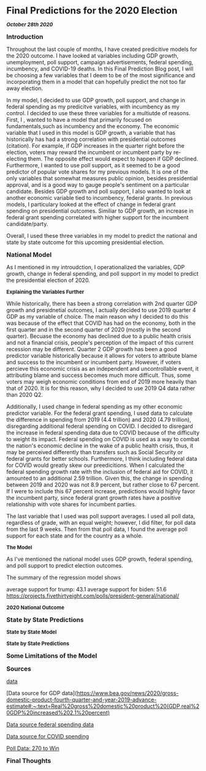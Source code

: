 **<font size="5"> Final Predictions for the 2020 Election </font>**

_**<font size="2"> October 28th 2020 </font>**_



**<font size="3"> Introduction </font>**

Throughout the last couple of months, I have created predicitive models for the 2020 outcome. I have looked at variables including GDP growth, unemployment, poll support, campaign advertisements, federal spending, incumbency, and COVID-19 deaths. In this Final Prediction Blog post, I will be choosing a few variables that I deem to be of the most significance and incorporating them in a model that can hopefully predict the not too far away election.

In my model, I decided to use GDP growth, poll support, and change in federal spending as my predicitve variables, with incumbency as my control. I decided to use these three variables for a multiutde of reasons. First, I , wanted to have a model that primarily focused on fundamentals,such as incumbency and the economy. The economic variable that I used in this model is GDP growth, a variable that has historically has had a strong correlation with presidential outcomes (citation). For example, if GDP increases in the quarter right before the election, voters may reward the incumbent or incumbent party by re-electing them. The opposite effect would expect to happen if GDP declined. Furthermore, I wanted to use poll support, as it seemed to be a good predictor of popular vote shares for my previous models. It is one of the only variables that somewhat measures public opinion, besides presidential approval, and is a good way to gauge people's sentiment on a particular candidate. Besides GDP growth and poll support, I also wanted to look at another economic variable tied to incumbency, federal grants. In previous models, I particulary looked at the effect of change in federal grant spending on presidential outcomes. Similiar to GDP growth, an increase in federal grant spending correlated with higher support for the incumbent candidate/party. 

Overall, I used these three variables in my model to predict the national and state by state outcome for this upcoming presidential election.


**<font size="3"> National Model </font>**

As I mentioned in my introudction, I operationalized the variables, GDP growth, change in federal spending, and poll support in my model to predict the presidential election of 2020.


**<font size="2"> Explaining the Variables Further </font>**

While historically, there has been a strong correlation with 2nd quarter GDP growth and presidnetial outcomes, I actually decided to use 2019 quarter 4 GDP as my variable of choice. The main reason why I decided to do this was because of the effect that COVID has had on the economy, both in the first quarter and in the second quarter of 2020 (mostly in the second quarter). Becuase the economy has declined due to a public health crisis and not a financial crisis, people's perception of the impact of this current recession may be different. Quarter 2 GDP growth has been a good predictor variable historically because it allows for voters to attribute blame and success to the incumbent or incumbent party. However, if voters percieve this economic crisis as an independent and uncontrollable event, it attributing blame and success becomes much more difficult. Thus, some voters may weigh economic conditions from end of 2019 more heavily than that of 2020. It is for this reason, why I decided to use 2019 Q4 data rather than 2020 Q2.

Additionally, I used change in federal spending as my other economic predictor variable.  For the federal grant spending, I used data to calculate the difference in spending from 2019 (4.4 trillion) and 2020 (4.79 trillion), disregarding additional federal spending on COVID. I decided to disregard the increase in federal spending data due to COVID because of the difficulty to weight its impact. Federal spending on COVID is used as a way to combat the nation's economic decline in the wake of a public health crisis, thus, it may be perceived differently than transfers such as Social Security or federal grants for better schools. Furthermore, I think including federal data for COVID would greatly skew our preedicitions. When I calculated the federal spending growth rate with the inclusion of federal aid for COVID, it amounted to an additional 2.59 trillion. Given this, the change in spending between 2019 and 2020 was not 8.9 percent, but rather close to 67 percent. If I were to include this 67 percent increase, predictions would highly favor the incumbent party, since federal grant growth rates have a positive relationship with vote shares for incumbent parties.

The last variable that I used was poll support averages. I used all poll data, regardless of grade, with an equal weight; however, I did filter, for poll data from the last 9 weeks. Then from that poll data, I found the average poll support for each state and for the country as a whole.



**<font size="2"> The Model </font>**

As I've mentioned the national model uses GDP growth, federal spending, and poll support to predict election outcomes. 


The summary of the regression model shows 



average support for trump: 43.1
average support for biden: 51.6 
https://projects.fivethirtyeight.com/polls/president-general/national/



**<font size="2"> 2020 National Outcome </font>**





**<font size="3"> State by State Predictions </font>**



**<font size="2"> State by State Model </font>**




**<font size="2"> State by State Predictions</font>**







**<font size="3"> Some Limitations of the Model </font>**




**<font size="3"> Sources</font>**

[data](https://www.kff.org/other/state-indicator/distribution-by-raceethnicity/?currentTimeframe=0&sortModel=%7B%22colId%22:%22Location%22,%22sort%22:%22asc%22%7D)

[Data source for GDP data](https://www.bea.gov/news/2020/gross-domestic-product-fourth-quarter-and-year-2019-advance-estimate#:~:text=Real%20gross%20domestic%20product%20(GDP,real%20GDP%20increased%202.1%20percent)

[Data source federal spending data]()

[Data source for COVID spending](https://datalab.usaspending.gov/federal-covid-funding/)

[Poll Data: 270 to Win](https://www.270towin.com/2020-polls-biden-trump/)





**<font size="3"> Final Thoughts </font>**

